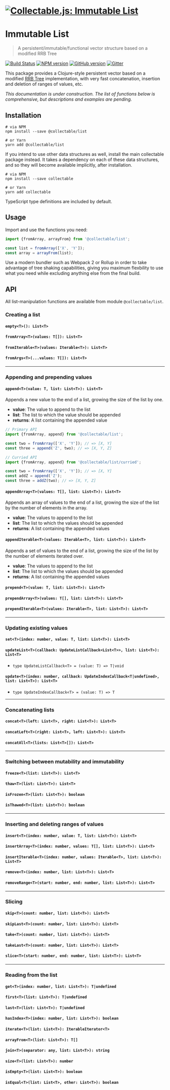 # [![Collectable.js: Immutable List](https://github.com/frptools/collectable/raw/master/.assets/logo.png)](https://github.com/frptools/collectable)

# Immutable List

> A persistent/immutable/functional vector structure based on a modified RRB Tree

[![Build Status](https://travis-ci.org/frptools/collectable.svg?branch=master)](https://travis-ci.org/frptools/collectable)
[![NPM version](https://badge.fury.io/js/%40collectable%2Flist.svg)](http://badge.fury.io/js/%40collectable%2Flist)
[![GitHub version](https://badge.fury.io/gh/frptools%2Fcollectable.svg)](https://badge.fury.io/gh/frptools%2Fcollectable)
[![Gitter](https://badges.gitter.im/gitterHQ/gitter.svg)](https://gitter.im/FRPTools/Lobby)

This package provides a Clojure-style persistent vector based on a modified [RRB Tree](https://infoscience.epfl.ch/record/169879/files/RMTrees.pdf) implementation, with very fast concatenation, insertion and deletion of ranges of values, etc.

*This documentation is under construction. The list of functions below is comprehensive, but descriptions and examples are pending.*

## Installation

```
# via NPM
npm install --save @collectable/list

# or Yarn
yarn add @collectable/list
```

If you intend to use other data structures as well, install the main collectable package instead. It takes a dependency on each of these data structures, and so they will become available implicitly, after installation.

```
# via NPM
npm install --save collectable

# or Yarn
yarn add collectable
```

TypeScript type definitions are included by default.

## Usage

Import and use the functions you need:

```js
import {fromArray, arrayFrom} from '@collectable/list';

const list = fromArray(['X', 'Y']);
const array = arrayFrom(list);
```

Use a modern bundler such as Webpack 2 or Rollup in order to take advantage of tree shaking capabilities, giving you maximum flexbility to use what you need while excluding anything else from the final build.

## API

All list-manipulation functions are available from module `@collectable/list`.

### Creating a list

#### `empty<T>(): List<T>`

#### `fromArray<T>(values: T[]): List<T>`

#### `fromIterable<T>(values: Iterable<T>): List<T>`

#### `fromArgs<T>(...values: T[]): List<T>`

--------------------------------------------------------------------------------

### Appending and prepending values

#### `append<T>(value: T, list: List<T>): List<T>`

Appends a new value to the end of a list, growing the size of the list by one.

- **value**: The value to append to the list
- **list**: The list to which the value should be appended
- **returns**: A list containing the appended value

```ts
// Primary API
import {fromArray, append} from '@collectable/list';

const two = fromArray(['X', 'Y']); // => [X, Y]
const three = append('Z', two); // => [X, Y, Z]
```

```ts
// Curried API
import {fromArray, append} from '@collectable/list/curried';

const two = fromArray(['X', 'Y']); // => [X, Y]
const addZ = append('Z');
const three = addZ(two); // => [X, Y, Z]
```

#### `appendArray<T>(values: T[], list: List<T>): List<T>`

Appends an array of values to the end of a list, growing the size of the list by the number of
elements in the array.

- **value**: The values to append to the list
- **list**: The list to which the values should be appended
- **returns**: A list containing the appended values

#### `appendIterable<T>(values: Iterable<T>, list: List<T>): List<T>`

Appends a set of values to the end of a list, growing the size of the list by the number of
elements iterated over.

- **value**: The values to append to the list
- **list**: The list to which the values should be appended
- **returns**: A list containing the appended values

#### `prepend<T>(value: T, list: List<T>): List<T>`

#### `prependArray<T>(values: T[], list: List<T>): List<T>`

#### `prependIterable<T>(values: Iterable<T>, list: List<T>): List<T>`

--------------------------------------------------------------------------------

### Updating existing values

#### `set<T>(index: number, value: T, list: List<T>): List<T>`

#### `updateList<T>(callback: UpdateListCallback<List<T>>, list: List<T>): List<T>`

* `type UpdateListCallback<T> = (value: T) => T|void`

#### `update<T>(index: number, callback: UpdateIndexCallback<T|undefined>, list: List<T>): List<T>`

* `type UpdateIndexCallback<T> = (value: T) => T`
--------------------------------------------------------------------------------

### Concatenating lists

#### `concat<T>(left: List<T>, right: List<T>): List<T>`

#### `concatLeft<T>(right: List<T>, left: List<T>): List<T>`

#### `concatAll<T>(lists: List<T>[]): List<T>`

--------------------------------------------------------------------------------

### Switching between mutability and immutability

#### `freeze<T>(list: List<T>): List<T>`

#### `thaw<T>(list: List<T>): List<T>`

#### `isFrozen<T>(list: List<T>): boolean`

#### `isThawed<T>(list: List<T>): boolean`

--------------------------------------------------------------------------------

### Inserting and deleting ranges of values

#### `insert<T>(index: number, value: T, list: List<T>): List<T>`

#### `insertArray<T>(index: number, values: T[], list: List<T>): List<T>`

#### `insertIterable<T>(index: number, values: Iterable<T>, list: List<T>): List<T>`

#### `remove<T>(index: number, list: List<T>): List<T>`

#### `removeRange<T>(start: number, end: number, list: List<T>): List<T>`

--------------------------------------------------------------------------------

### Slicing

#### `skip<T>(count: number, list: List<T>): List<T>`

#### `skipLast<T>(count: number, list: List<T>): List<T>`

#### `take<T>(count: number, list: List<T>): List<T>`

#### `takeLast<T>(count: number, list: List<T>): List<T>`

#### `slice<T>(start: number, end: number, list: List<T>): List<T>`

--------------------------------------------------------------------------------

### Reading from the list

#### `get<T>(index: number, list: List<T>): T|undefined`

#### `first<T>(list: List<T>): T|undefined`

#### `last<T>(list: List<T>): T|undefined`

#### `hasIndex<T>(index: number, list: List<T>): boolean`

#### `iterate<T>(list: List<T>): IterableIterator<T>`

#### `arrayFrom<T>(list: List<T>): T[]`

#### `join<T>(separator: any, list: List<T>): string`

#### `size<T>(list: List<T>): number`

#### `isEmpty<T>(list: List<T>): boolean`

#### `isEqual<T>(list: List<T>, other: List<T>): boolean`
